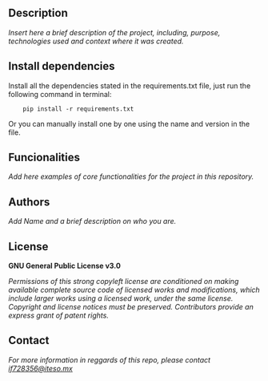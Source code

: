 ## Description
*Insert here a brief description of the project, including, purpose, technologies used and context 
where it was created.*

## Install dependencies

Install all the dependencies stated in the requirements.txt file, just run the following command in terminal:

        pip install -r requirements.txt
        
Or you can manually install one by one using the name and version in the file.

## Funcionalities

*Add here examples of core functionalities for the project in this repository.*

## Authors
*Add Name and a brief description on who you are.*

## License
**GNU General Public License v3.0** 

*Permissions of this strong copyleft license are conditioned on making available 
complete source code of licensed works and modifications, which include larger 
works using a licensed work, under the same license. Copyright and license notices 
must be preserved. Contributors provide an express grant of patent rights.*

## Contact
*For more information in reggards of this repo, please contact if728356@iteso.mx*
